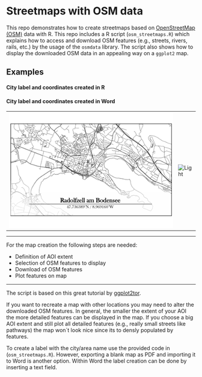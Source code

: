 # Streetmaps with OSM data
This repo demonstrates how to create streetmaps based on [OpenStreetMap (OSM)](https://www.openstreetmap.de/) data with R.
This repo includes a R script (`osm_streetmaps.R`) which explains how to access and download OSM features (e.g., streets, rivers, rails, etc.) by the usage of the `osmdata` library.
The script also shows how to display the downloaded OSM data in an appealing way on a `ggplot2` map.

## Examples

#### City label and coordinates created in R


#### City label and coordinates created in Word

<table>
  <tr>
    <td><img alt="Light" src="output/Radolfzell_example.jpg"></td>
    <td><img alt="Light" src="output/Würzburg_example.jpg"></td>
  </tr>
</table>

---
For the map creation the following steps are needed:
* Definition of AOI extent
* Selection of OSM features to display
* Download of OSM features
* Plot features on map
---

The script is based on this great tutorial by [ggplot2tor](https://ggplot2tutor.com/tutorials/streetmaps).

If you want to recreate a map with other locations you may need to alter the downloaded OSM features. In general, the smaller the extent of your AOI the more detailed features can be displayed in the map.
If you choose a big AOI extent and still plot all detailed features (e.g., really small streets like pathways) the map won´t look nice since its to densly populated by features.

To create a label with the city/area name use the provided code in (`osm_streetmaps.R`). However, exporting a blank map as PDF and importing it to Word is another option.
Within Word the label creation can be done by inserting a text field.


